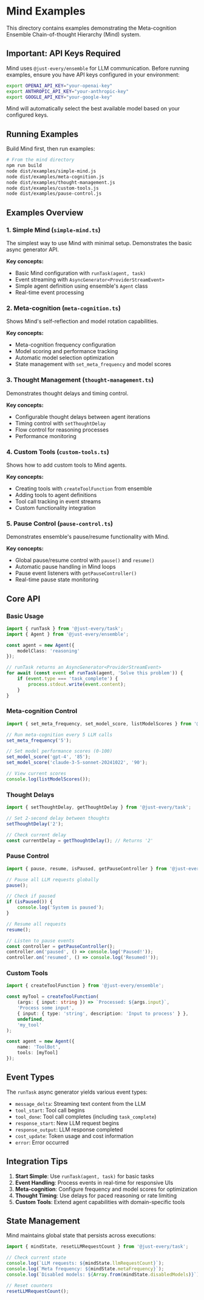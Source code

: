 # Mind Examples

This directory contains examples demonstrating the Meta-cognition Ensemble Chain-of-thought Hierarchy (Mind) system.

## Important: API Keys Required

Mind uses `@just-every/ensemble` for LLM communication. Before running examples, ensure you have API keys configured in your environment:

```bash
export OPENAI_API_KEY="your-openai-key"
export ANTHROPIC_API_KEY="your-anthropic-key" 
export GOOGLE_API_KEY="your-google-key"
```

Mind will automatically select the best available model based on your configured keys.

## Running Examples

Build Mind first, then run examples:

```bash
# From the mind directory
npm run build
node dist/examples/simple-mind.js
node dist/examples/meta-cognition.js
node dist/examples/thought-management.js
node dist/examples/custom-tools.js
node dist/examples/pause-control.js
```

## Examples Overview

### 1. Simple Mind (`simple-mind.ts`)
The simplest way to use Mind with minimal setup. Demonstrates the basic async generator API.

**Key concepts:**
- Basic Mind configuration with `runTask(agent, task)`
- Event streaming with `AsyncGenerator<ProviderStreamEvent>`
- Simple agent definition using ensemble's `Agent` class
- Real-time event processing

### 2. Meta-cognition (`meta-cognition.ts`)
Shows Mind's self-reflection and model rotation capabilities.

**Key concepts:**
- Meta-cognition frequency configuration
- Model scoring and performance tracking
- Automatic model selection optimization
- State management with `set_meta_frequency` and model scores

### 3. Thought Management (`thought-management.ts`)
Demonstrates thought delays and timing control.

**Key concepts:**
- Configurable thought delays between agent iterations
- Timing control with `setThoughtDelay`
- Flow control for reasoning processes
- Performance monitoring

### 4. Custom Tools (`custom-tools.ts`)
Shows how to add custom tools to Mind agents.

**Key concepts:**
- Creating tools with `createToolFunction` from ensemble
- Adding tools to agent definitions
- Tool call tracking in event streams
- Custom functionality integration

### 5. Pause Control (`pause-control.ts`)
Demonstrates ensemble's pause/resume functionality with Mind.

**Key concepts:**
- Global pause/resume control with `pause()` and `resume()`
- Automatic pause handling in Mind loops
- Pause event listeners with `getPauseController()`
- Real-time pause state monitoring

## Core API

### Basic Usage
```typescript
import { runTask } from '@just-every/task';
import { Agent } from '@just-every/ensemble';

const agent = new Agent({
    modelClass: 'reasoning'
});

// runTask returns an AsyncGenerator<ProviderStreamEvent>
for await (const event of runTask(agent, 'Solve this problem')) {
    if (event.type === 'task_complete') {
        process.stdout.write(event.content);
    }
}
```

### Meta-cognition Control
```typescript
import { set_meta_frequency, set_model_score, listModelScores } from '@just-every/task';

// Run meta-cognition every 5 LLM calls
set_meta_frequency('5');

// Set model performance scores (0-100)
set_model_score('gpt-4', '85');
set_model_score('claude-3-5-sonnet-20241022', '90');

// View current scores
console.log(listModelScores());
```

### Thought Delays
```typescript
import { setThoughtDelay, getThoughtDelay } from '@just-every/task';

// Set 2-second delay between thoughts
setThoughtDelay('2');

// Check current delay
const currentDelay = getThoughtDelay(); // Returns '2'
```

### Pause Control
```typescript
import { pause, resume, isPaused, getPauseController } from '@just-every/task';

// Pause all LLM requests globally
pause();

// Check if paused
if (isPaused()) {
    console.log('System is paused');
}

// Resume all requests
resume();

// Listen to pause events
const controller = getPauseController();
controller.on('paused', () => console.log('Paused!'));
controller.on('resumed', () => console.log('Resumed!'));
```

### Custom Tools
```typescript
import { createToolFunction } from '@just-every/ensemble';

const myTool = createToolFunction(
    (args: { input: string }) => `Processed: ${args.input}`,
    'Process some input',
    { input: { type: 'string', description: 'Input to process' } },
    undefined,
    'my_tool'
);

const agent = new Agent({
    name: 'ToolBot',
    tools: [myTool]
});
```

## Event Types

The `runTask` async generator yields various event types:

- `message_delta`: Streaming text content from the LLM
- `tool_start`: Tool call begins
- `tool_done`: Tool call completes (including `task_complete`)
- `response_start`: New LLM request begins
- `response_output`: LLM response completed
- `cost_update`: Token usage and cost information
- `error`: Error occurred

## Integration Tips

1. **Start Simple**: Use `runTask(agent, task)` for basic tasks
2. **Event Handling**: Process events in real-time for responsive UIs
3. **Meta-cognition**: Configure frequency and model scores for optimization
4. **Thought Timing**: Use delays for paced reasoning or rate limiting
5. **Custom Tools**: Extend agent capabilities with domain-specific tools

## State Management

Mind maintains global state that persists across executions:

```typescript
import { mindState, resetLLMRequestCount } from '@just-every/task';

// Check current state
console.log(`LLM requests: ${mindState.llmRequestCount}`);
console.log(`Meta frequency: ${mindState.metaFrequency}`);
console.log(`Disabled models: ${Array.from(mindState.disabledModels)}`);

// Reset counters
resetLLMRequestCount();
```